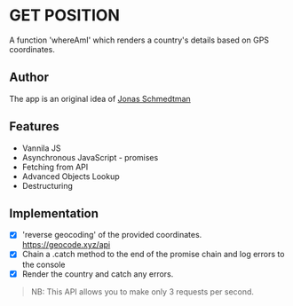 # GET POSITION
A function 'whereAmI' which renders a country's details based on GPS coordinates.

## Author
The app is an original idea of [Jonas Schmedtman](www.jonas.io)

## Features

- Vannila JS
- Asynchronous JavaScript - promises
- Fetching from API
- Advanced Objects Lookup
- Destructuring

## Implementation
- [x] 'reverse geocoding' of the provided coordinates. https://geocode.xyz/api
- [x] Chain a .catch method to the end of the promise chain and log errors to the console
- [x] Render the country and catch any errors.

>NB: This API allows you to make only 3 requests per second.
